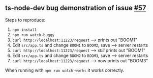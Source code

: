 
## ts-node-dev bug demonstration of issue [#57](https://github.com/whitecolor/ts-node-dev/issues/57#issuecomment-696663407)

Steps to reproduce:

1. `npm install`
2. `npm run watch-buggy`
3. `curl http://localhost:11223/request` --> prints out "BOOM1"
4. Edit `src/app.ts` and change `BOOM1` to `BOOM2`, save --> server restarts
5. `curl http://localhost:11223/request` --> *still* prints out "BOOM1"
6. Edit `src/app.ts` and change `BOOM2` to `BOOM3`, save --> server restarts
7. `curl http://localhost:11223/request` --> now prints out "BOOM3"

When running with `npm run watch-works` it works correctly.
